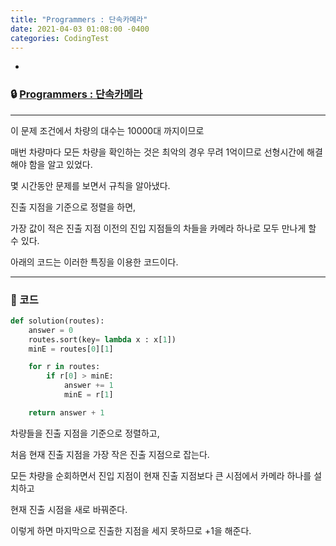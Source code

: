 ```yaml
---
title: "Programmers : 단속카메라"
date: 2021-04-03 01:08:00 -0400
categories: CodingTest
---
```

-


### 🔒 [Programmers : 단속카메라](https://programmers.co.kr/learn/courses/30/lessons/42884)

<hr>

이 문제 조건에서 차량의 대수는 10000대 까지이므로

매번 차량마다 모든 차량을 확인하는 것은 최악의 경우 무려 1억이므로 선형시간에 해결해야 함을 알고 있었다.

몇 시간동안 문제를 보면서 규칙을 알아냈다.

진출 지점을 기준으로 정렬을 하면, 

가장 값이 적은 진출 지점 이전의 진입 지점들의 차들을 카메라 하나로 모두 만나게 할 수 있다.

아래의 코드는 이러한 특징을 이용한 코드이다.

<hr>


### 🔑 코드

```python
def solution(routes):
    answer = 0
    routes.sort(key= lambda x : x[1])
    minE = routes[0][1]

    for r in routes:
        if r[0] > minE:
            answer += 1
            minE = r[1]

    return answer + 1
```

차량들을 진출 지점을 기준으로 정렬하고,

처음 현재 진출 지점을 가장 작은 진출 지점으로 잡는다.

모든 차량을 순회하면서 진입 지점이 현재 진출 지점보다 큰 시점에서 카메라 하나를 설치하고

현재 진출 시점을 새로 바꿔준다.

이렇게 하면 마지막으로 진출한 지점을 세지 못하므로 +1을 해준다.

